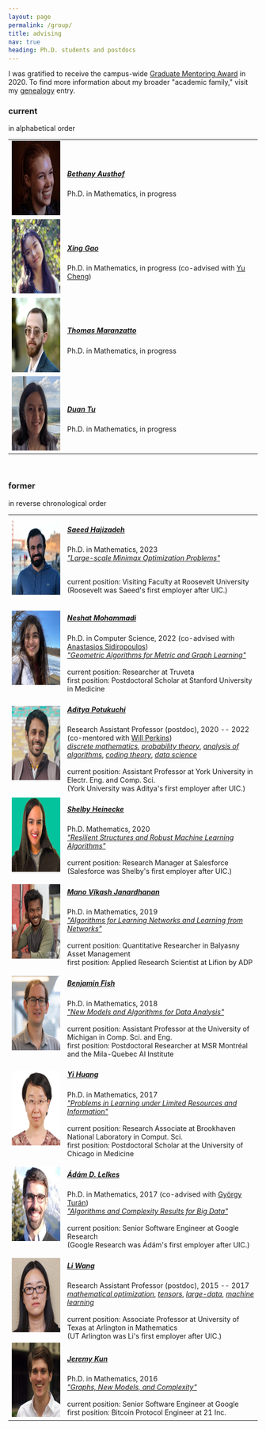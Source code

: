 ```yaml
---
layout: page
permalink: /group/
title: advising
nav: true
heading: Ph.D. students and postdocs
---
```


I was gratified to receive the campus-wide <a href="https://grad.uic.edu/faculty-staff-resources/other-resources/graduate-mentoring-awards/">Graduate Mentoring Award</a> in 2020.
To find more information about my broader "academic family," visit my <a href="https://www.mathgenealogy.org/id.php?id=140632">genealogy</a> entry.

<h3>current</h3>
in alphabetical order

<table cellpadding="8" width="100%">

<tr>
<td width="20%">
<img src="/assets/img/bethany.jpg" height="150px" width="150px">
</td>
<td width="70%">
<h5><a href="https://sites.google.com/view/bethanyausthof/home"><b>Bethany Austhof</b></a></h5>
Ph.D. in Mathematics, in progress 
</td>
</tr>

<tr>
<td width="20%">
<img src="/assets/img/xing.jpg" height="150px" width="150px">
</td>
<td width="70%">
<h5><a href="https://xgao53.people.uic.edu/"><b>Xing Gao</b></a></h5>
Ph.D. in Mathematics, in progress (co-advised with <a href="https://homepages.math.uic.edu/~yucheng/">Yu Cheng</a>)
</td>
</tr>

<tr>
<td>
<img src="/assets/img/jake.jpg" height="150px" width="150px">
</td>
<td>
<h5><a href="https://tmaran2.people.uic.edu/"><b>Thomas Maranzatto</b></a></h5>
Ph.D. in Mathematics, in progress
</td>
</tr>

<tr>
<td>
<img src="/assets/img/duan.jpg" height="150px" width="150px">
</td>
<td>
<h5><a href="https://duantu.github.io/"><b>Duan Tu</b></a></h5>
Ph.D. in Mathematics, in progress
</td>
</tr>

</table>
<br>

<h3>former</h3>
in reverse chronological order

<table cellpadding="8" width="100%">

<tr>
<td width="20%">
<img src="/assets/img/saeid.png" height="150px" width="150px">
</td>
<td widtch="70%">
<h5><a href="https://saeedhajizadeh.github.io/"><b>Saeed Hajizadeh</b></a></h5>
Ph.D. in Mathematics, 2023<br>
<a href="/assets/pdf/Hajizadeh23_phd.pdf"><i>"Large-scale Minimax Optimization Problems"</i></a><br><br>

current position: Visiting Faculty at Roosevelt University<br>
(Roosevelt was Saeed's first employer after UIC.)
</td>
</tr>



<tr>
<td width="20%">
<img src="/assets/img/neshat.jpg" height="150px" width="150px">
</td>
<td widtch="70%">
<h5><a href="https://www.linkedin.com/in/neshatmohammadi/"><b>Neshat Mohammadi</b></a></h5>
Ph.D. in Computer Science, 2022 (co-advised with <a href="https://sidiropo.people.uic.edu/">Anastasios Sidiropoulos</a>)<br>
<a href="/assets/pdf/Mohammadi22_phd.pdf"><i>"Geometric Algorithms for Metric and Graph Learning"</i></a><br><br>
current position: Researcher at Truveta<br>
first position: Postdoctoral Scholar at Stanford University in Medicine
</td>
</tr>



<tr>
<td width="20%">
<img src="/assets/img/aditya.jpg" height="150px" width="150px">
</td>
<td width="70%">
<h5><a href="https://www.adityapotukuchi.com/home/"><b>Aditya Potukuchi</b></a></h5>
Research Assistant Professor (postdoc), 2020 -- 2022 (co-mentored with <a href="http://willperkins.org/">Will Perkins</a>)<br>
<a href="https://en.wikipedia.org/wiki/Discrete_mathematics"><i>discrete mathematics</i></a>, <a href="https://en.wikipedia.org/wiki/Probability_theory"><i>probability theory</i></a>, <a href="https://en.wikipedia.org/wiki/Analysis_of_algorithms"><i>analysis of algorithms</i></a>, <a href="https://en.wikipedia.org/wiki/Coding_theory"><i>coding theory</i></a>, <a href="https://en.wikipedia.org/wiki/Data_science"><i>data science</i></a><br><br>
current position: Assistant Professor at York University in  Electr. Eng. and Comp. Sci.<br>
(York University was Aditya's first employer after UIC.)
</td>
</tr>

<tr>
<td>
<img src="/assets/img/shelby.jpg" height="150px" width="150px">
</td>
<td>
<h5><a href="https://www.shelbyh.ai/"><b>Shelby Heinecke</b></a></h5>
Ph.D. Mathematics, 2020<br>
<a href="/assets/pdf/Heinecke20_phd.pdf"><i>"Resilient Structures and Robust Machine Learning Algorithms"</i></a><br><br>
current position: Research Manager at Salesforce<br>(Salesforce was Shelby's first employer after UIC.)
</td>
</tr>

<tr>
<td>
<img src="/assets/img/mano.jpg" height="150px" width="150px">
</td>
<td>
<h5><a href="https://www.manovikash.com/"><b>Mano Vikash Janardhanan</b></a></h5>
Ph.D. in Mathematics, 2019<br>
<a href="/assets/pdf/Janardhanan19_phd.pdf"><i>"Algorithms for Learning Networks and Learning from Networks"</i></a><br><br>
current position: Quantitative Researcher in Balyasny Asset Management<br>
first position: Applied Research Scientist at Lifion by ADP
</td>
</tr>

<tr>
<td>
<img src="/assets/img/ben.jpg" height="150px" width="150px">
</td>
<td>
<h5><a href="https://ben.fish/"><b>Benjamin Fish</b></a></h5>
Ph.D. in Mathematics, 2018<br>
<a href="/assets/pdf/Fish18_phd.pdf"><i>"New Models and Algorithms for Data Analysis"</i></a><br><br>
current position: Assistant Professor at the University of Michigan in Comp. Sci. and Eng.<br>
first position: Postdoctoral Researcher at MSR Montréal and the Mila-Quebec AI Institute
</td>
</tr>

<tr>
<td>
<img src="/assets/img/yi.jpg" height="150px" width="150px">
</td>
<td>
<h5><a href="https://pphuangyi.github.io/"><b>Yi Huang</b></a></h5>
Ph.D. in Mathematics, 2017<br>
<a href="/assets/pdf/Huang17_phd.pdf"><i>"Problems in Learning under Limited Resources and Information"</i></a><br><br>
current position: Research Associate at Brookhaven National Laboratory in Comput. Sci.<br>
first position: Postdoctoral Scholar at the University of Chicago in Medicine
</td>
</tr>

<tr>
<td>
<img src="/assets/img/adam.jpg" height="150px" width="150px">
</td>
<td>
<h5><a href="http://homepages.math.uic.edu/~alelkes/"><b>Ádám D. Lelkes</b></a></h5>
Ph.D. in Mathematics, 2017 (co-advised with <a href="http://homepages.math.uic.edu/~gyt/">György Turán</a>)<br>
<a href="/assets/pdf/Lelkes17_phd.pdf"><i>"Algorithms and Complexity Results for Big Data"</i></a><br><br>
current position: Senior Software Engineer at Google Research<br>
(Google Research was Ádám's first employer after UIC.)
</td>
</tr>

<tr>
<td>
<img src="/assets/img/li.jpg" height="150px" width="150px">
</td>
<td>
<h5><a href="https://blog.uta.edu/wangl3/"><b>Li Wang</b></a></h5>
Research Assistant Professor (postdoc), 2015 -- 2017 <br>
<a href="https://en.wikipedia.org/wiki/Mathematical_optimization"><i>mathematical optimization</i></a>, <a href="https://en.wikipedia.org/wiki/Tensor"><i>tensors</i></a>, <i><a href="https://en.wikipedia.org/wiki/Big_data">large-data</a></i>, <i><a href="https://en.wikipedia.org/wiki/Machine_learning">machine learning</a></i><br><br>
current position: Associate Professor at University of Texas at Arlington in Mathematics<br>
(UT Arlington was Li's first employer after UIC.)
</td>
</tr>

<tr>
<td>
<img src="/assets/img/jeremy.jpg" height="150px" width="150px">
</td>
<td>
<h5><a href="https://jeremykun.com/"><b>Jeremy Kun</b></a></h5>
Ph.D. in Mathematics, 2016<br>
<a href="/assets/pdf/Kun16_phd.pdf"><i>"Graphs, New Models, and Complexity"</i></a><br><br>
current position:  Senior Software Engineer at Google<br>
first position: Bitcoin Protocol Engineer at 21 Inc.
</td>
</tr>
</table>
